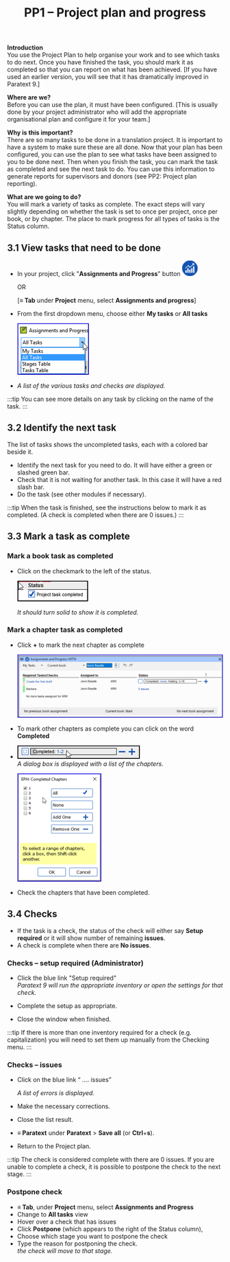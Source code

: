 ﻿---
title: PP1 – Project plan and progress 
--- 

**Introduction**  
You use the Project Plan to help organise your work and to see which tasks to do next. Once you have finished the task, you should mark it as completed so that you can report on what has been achieved. [If you have used an earlier version, you will see that it has dramatically improved in Paratext 9.]

**Where are we?**  
Before you can use the plan, it must have been configured. [This is usually done by your project administrator who will add the appropriate organisational plan and configure it for your team.]

**Why is this important?**  
There are so many tasks to be done in a translation project. It is important to have a system to make sure these are all done. Now that your plan has been configured, you can use the plan to see what tasks have been assigned to you to be done next. Then when you finish the task, you can mark the task as completed and see the next task to do. You can use this information to generate reports for supervisors and donors (see PP2: Project plan reporting).

**What are we going to do?**  
You will mark a variety of tasks as complete. The exact steps will vary slightly depending on whether the task is set to once per project, once per book, or by chapter. The place to mark progress for all types of tasks is the Status column.

## 3.1 View tasks that need to be done

-   In your project, click "**Assignments and Progress**" button ![](../media/03751d97bff94e04afee1ef9c87c4d22.png)

    OR

    [**≡ Tab** under **Project** menu, select **Assignments and progress**]

-   From the first dropdown menu, choose either **My tasks** or **All tasks**

    ![](../media/88de36d54c509d1316babd1b7253efc5.png)

-   *A list of the various tasks and checks are displayed.*

:::tip
You can see more details on any task by clicking on the name of the task.
:::

## 3.2 Identify the next task

The list of tasks shows the uncompleted tasks, each with a colored bar beside it.

-   Identify the next task for you need to do. It will have either a green or slashed green bar.
-   Check that it is not waiting for another task. In this case it will have a red slash bar.
-   Do the task (see other modules if necessary).

:::tip
When the task is finished, see the instructions below to mark it as completed. (A check is completed when there are 0 issues.)
:::

## 3.3 Mark a task as complete

### Mark a book task as completed

-   Click on the checkmark to the left of the status.

    ![](../media/e7f0dce290e93fc005ea761da0f7ed23.png)

    *It should turn solid to show it is completed.*

### Mark a chapter task as completed

-   Click **+** to mark the next chapter as complete

    ![](../media/d6dc2e25549769d056778dfb6449a9e1.png)

-   To mark other chapters as complete you can click on the word **Completed**
-   ![](../media/2c4b7afffd2875b89c569c46c1067352.png)  
    *A dialog box is displayed with a list of the chapters*.

    ![](../media/7efa90ca176b6af0392c215d30acdb51.png)

-   Check the chapters that have been completed.

## 3.4 Checks

-   If the task is a check, the status of the check will either say **Setup required** or it will show number of remaining **issues**.
-   A check is complete when there are **No issues**.

### Checks – setup required (Administrator)

-   Click the blue link "Setup required"  
    *Paratext 9 will run the appropriate inventory or open the settings for that check.*

-   Complete the setup as appropriate.
-   Close the window when finished.

:::tip
If there is more than one inventory required for a check (e.g. capitalization) you will need to set them up manually from the Checking menu.
:::

### Checks – issues

-   Click on the blue link “ …. issues”

    *A list of errors is displayed.*

-   Make the necessary corrections.
-   Close the list result.
-   **≡ Paratext** under **Paratext** \> **Save all** (or **Ctrl**+**s**).
-   Return to the Project plan.

:::tip
The check is considered complete with there are 0 issues. If you are unable to complete a check, it is possible to postpone the check to the next stage.
:::

### Postpone check

-   **≡ Tab**, under **Project** menu, select **Assignments and Progress**
-   Change to **All tasks** view
-   Hover over a check that has issues
-   Click **Postpone** (which appears to the right of the Status column),
-   Choose which stage you want to postpone the check
-   Type the reason for postponing the check.  
    *the check will move to that stage.*

